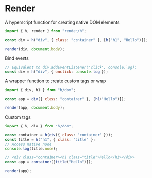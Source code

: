 # Render

A hyperscript function for creating native DOM elements

```js
import { h, render } from "render/h";

const div = h("div", { class: "container" }, [h("h1", "Hello")]);

render(div, document.body);
```

Bind events

```js
// Equivalent to div.addEventListener('click', console.log);
const div = h("div", { onclick: console.log });
```

A wrapper function to create custom tags or wrap

```js
import { div, h1 } from "h/dom";

const app = div({ class: "container" }, [h1("Hello")]);

render(app, document.body);
```

Custom tags

```js
import { h, div } from "h/dom";

const container = h(div({ class: "container" }));
const title = h("h1", { class: "title" };
// Access native node
console.log(title.node);

// <div class="container><h1 class="title">Hello</h1></div>
const app = container([title("Hello")]);

render(app);
```
